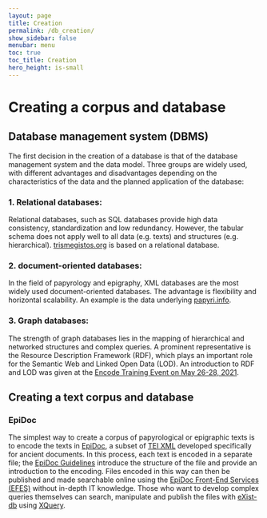 ```yaml
---
layout: page
title: Creation
permalink: /db_creation/
show_sidebar: false
menubar: menu
toc: true
toc_title: Creation
hero_height: is-small
---
```

# Creating a corpus and database
## Database management system (DBMS)
The first decision in the creation of a database is that of the database management system and the data model. Three groups are widely used, with different advantages and disadvantages depending on the characteristics of the data and the planned application of the database: 
### 1. Relational databases:
Relational databases, such as SQL databases provide high data consistency, standardization and low redundancy. However, the tabular schema does not apply well to all data (e.g. texts) and structures (e.g. hierarchical). [trismegistos.org](trismegistos.org) is based on a relational database.
### 2. document-oriented databases:
In the field of papyrology and epigraphy, XML databases are the most widely used document-oriented databases. The advantage is flexibility and horizontal scalability. An example is the data underlying [papyri.info](www.papyri.info).
### 3. Graph databases:
The strength of graph databases lies in the mapping of hierarchical and networked structures and complex queries. A prominent representative is the Resource Description Framework (RDF), which plays an important role for the Semantic Web and Linked Open Data (LOD). An introduction to RDF and LOD was given at the [Encode Training Event on May 26-28, 2021](https://site.unibo.it/encode/en/encode-project-conference-programme-201ebridging-the-gap-with-linked-open-data201c-25th-may-2021-1.pdf/@@download/file/Invitation-ENCODE%20Intensive%20Training%2026th%20to%2028th%20May%202021.pdf).

## Creating a text corpus and database
### EpiDoc
The simplest way to create a corpus of papyrological or epigraphic texts is to encode the texts in [EpiDoc](https://epidoc.stoa.org/), a subset of [TEI XML](tei-c.org) developed specifically for ancient documents. In this process, each text is encoded in a separate file; the [EpiDoc Guidelines](https://epidoc.stoa.org/gl/latest/) introduce the structure of the file and provide an introduction to the encoding.
Files encoded in this way can then be published and made searchable online using the [EpiDoc Front-End Services (EFES)](https://github.com/EpiDoc/EFES) without in-depth IT knowledge. Those who want to develop complex queries themselves can search, manipulate and publish the files with [eXist-db](http://exist-db.org/) using [XQuery](https://www.w3schools.com/xml/xquery_intro.asp).
